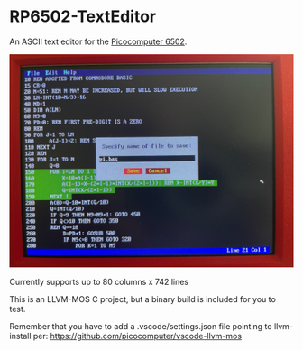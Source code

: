 # RP6502-TextEditor
An ASCII text editor for the [Picocomputer 6502](https://picocomputer.github.io/).

<img src="TE.jpg" width="800px"/> 

Currently supports up to 80 columns x 742 lines

This is an LLVM-MOS C project, but a binary build is included for you to test.

Remember that you have to add a .vscode/settings.json file pointing to llvm-install per:
https://github.com/picocomputer/vscode-llvm-mos

